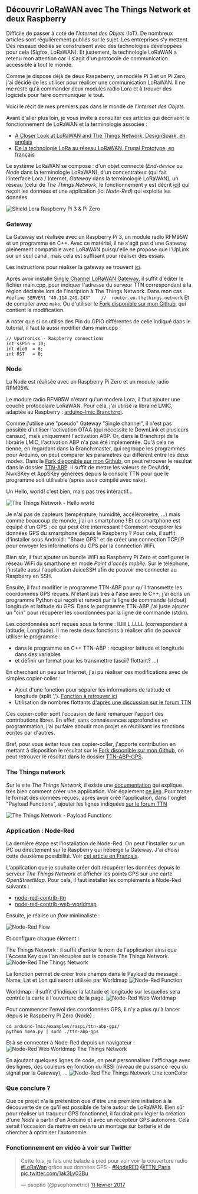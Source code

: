 ## Découvrir LoRaWAN avec The Things Network et deux Raspberry

Difficile de passer à coté de l'_Internet des Objets_ (IoT). De nombreux articles sont régulièrement publiés sur le sujet. Les entreprises s'y mettent.
Des réseaux dédiés se construisent avec des technologies développées pour cela (Sigfox, LoRaWAN).
Et justement, la technologie LoRaWAN a retenu mon attention car il s'agit d'un protocole de communication accessible à tout le monde.

Comme je dispose déjà de deux Raspeberry, un modèle Pi 3 et un Pi Zero, j'ai décidé de les utiliser pour réaliser une communication LoRaWAN.
Il ne me reste qu'à commander deux modules radio Lora et à trouver des logiciels pour faire communiquer le tout.

Voici le récit de mes premiers pas dans le monde de l'_Internet des Objets._

Avant d'aller plus loin, je vous invite à consulter ces articles qui décrivent le fonctionnement de LoRaWAN et la terminologie associée :
- [A Closer Look at LoRaWAN and The Things Network, DesignSpark, en anglais](https://www.rs-online.com/designspark/a-closer-look-at-lorawan-and-the-things-network)
- [De la technologie LoRa au réseau LoRaWAN, Frugal Prototype, en français](http://www.frugalprototype.com/technologie-lora-reseau-lorawan/)

Le système LoRaWAN se compose : d'un objet connecté (_End-device_ ou _Node_ dans la terminologie LoRaWAN), d'un concentrateur (qui fait l'interface Lora / Internet, _Gateway_ dans la terminologie LoRaWAN), un réseau (celui de _The Things Network_, le fonctionnement y est décrit [ici](https://www.thethingsnetwork.org/wiki/Backend/Home)) qui reçoit les données et une application (ici _Node-Red_) qui exploite les données.

![Shield Lora Raspberry Pi 3 & Pi Zero](https://psophometric.github.io/decouvrir-ttn-lorawan/images/LW-shield-lora-raspberry.jpg)

### Gateway

La Gateway est réalisée avec un Raspberry Pi 3, un module radio RFM95W et un programme en C++.
Avec ce matériel, il ne s'agit pas d'une Gateway pleinement compatible avec LoRaWAN puisqu'elle ne propose que l'UpLink sur un seul canal, mais cela est suffisant pour réaliser des essais.

Les instructions pour réaliser la gateway se trouvent [ici](https://www.hackster.io/ChrisSamuelson/lora-raspberry-pi-single-channel-gateway-cheap-d57d36).

Après avoir installé [Single Channel LoRaWAN Gateway](https://github.com/tftelkamp/single_chan_pkt_fwd), il suffit d'éditer le fichier main.cpp, pour indiquer l'adresse du serveur TTN correspondant à la région déclarée lors de l'insription à The Things Network.
Dans mon cas : `#define SERVER1 "40.114.249.243"    //  router.eu.thethings.network`
Et de compiler avec `make`.
Ou d'utiliser le [Fork disponible sur mon Github](https://github.com/psophometric/single_chan_pkt_fwd), qui contient la modification.

A noter que si on utilise des Pin du GPIO différentes de celle indiqué dans le tutorial, il faut là aussi modifier dans main.cpp :
```
// Uputronics - Raspberry connections
int ssPin = 10;
int dio0  = 6;
int RST   = 0;
```

### Node

La Node est réalisée avec un Raspberry Pi Zero et un module radio RFM95W.

Le module radio RFM95W n'étant qu'un modem Lora, il faut ajouter une couche protocolaire LoRaWAN.
Pour cela, j'ai utilisé la librairie LMIC, adaptée au Raspberry : [arduino-lmic Branch:rpi](https://github.com/hallard/arduino-lmic/tree/rpi).

Comme j'utilise une "pseudo" Gateway "Single channel", il n'est pas possible d'utiliser l'activation OTAA (qui nécessite le DownLink et plusieurs canaux), mais uniquement l'activation ABP.
Or, dans la Branch:rpi de la librairie LMIC, l'activation ABP n'a pas été implémentée.
Qu'à cela ne tienne, en regardant dans la Branch:master, qui regroupe les programmes pour Arduino, on peut comparer les paramètres qui diffèrent entre les deux modes.
Dans le [Fork disponible sur mon Github](https://github.com/psophometric/arduino-lmic/tree/rpi/examples/raspi), on peut retrouver le résultat dans le dossier [TTN-ABP](https://github.com/psophometric/arduino-lmic/tree/rpi/examples/raspi/ttn-abp).
Il suffit de mettre les valeurs de DevAddr, NwkSKey et AppSKey générées depuis la console TTN pour que le programme soit utilisable (après avoir compilé avec `make`).

Un Hello, world! c'est bien, mais pas très intéractif...

![The Things Network - Hello world](https://psophometric.github.io/decouvrir-ttn-lorawan/images/LW-Helloworld_TTN.jpeg)

Je n'ai pas de capteurs (température, humidité, accéléromètre, ...) mais comme beaucoup de monde, j'ai un smartphone !
Et ce smartphone est équipé d'un GPS : ce qui peut être interressant ! Comment récupérer les données GPS du smartphone depuis le Raspberry ?
Pour cela, il suffit d'installer sous Android : "Share GPS" et de créer une connection TCP/IP pour envoyer les informations du GPS par la connection WiFi.

Bien sûr, il faut ajouter un bundle WiFi au Raspberry Pi Zero et configurer le réseau WiFi du smarthone en mode _Point d'accès mobile._
Sur le téléphone, j'installe aussi l'application JuiceSSH afin de pouvoir me connecter au Raspberry en SSH.

Ensuite, il faut modifier le programme TTN-ABP pour qu'il transmette les coordonnées GPS reçues.
N'étant pas très à l'aise avec le C++, j'ai écris un programme Python qui reçoit et renvoit par la ligne de commande (stdout) longitude et latitude du GPS.
Dans le programme TTN-ABP j'ai juste ajouter un "cin" pour récupérer les coordonnées par la ligne de commande (stdin).

Les coordonnées sont reçues sous la forme : ll.llll,L.LLLL (correspondant à latitude, Longitude).
Il me reste deux fonctions à réaliser afin de pouvoir utiliser le programme :
- dans le programme en C++ TTN-ABP : récupérer latitude et longitude dans des variables
- et définir un format pour les transmettre (ascii? flottant? ...)

En cherchant un peu sur Internet, j'ai pu réaliser ces modifications avec de simples copier-coller :
- Ajout d'une fonction pour séparer les informations de latitude et longitude (split ','). [Fonction à retrouver ici](https://www.safaribooksonline.com/library/view/c-cookbook/0596007612/ch04s07.html)
- Utilisation de nombres flottants [d'après une discussion sur le forum TTN](https://www.thethingsnetwork.org/forum/t/best-practices-when-sending-gps-location-data/1242/13)

Ces copier-coller sont l'occasion de faire remarquer l'apport des contributions libres. En effet, sans connaissances approfondies en programmation, j'ai pu faire aboutir mon projet en réutilisant les fonctions écrites par d'autres.

Bref, pour vous éviter tous ces copier-coller, j'apporte contribution en mettant à disposition le résultat sur le [Fork disponible sur mon Github](https://github.com/psophometric/arduino-lmic/tree/rpi/examples/raspi), on peut retrouver le résultat dans le dossier [TTN-ABP-GPS](https://github.com/psophometric/arduino-lmic/tree/rpi/examples/raspi/ttn-abp-gps).


### The Things network
Sur le site _The Things Network,_ il existe une [documentation](https://www.thethingsnetwork.org/docs/) qui explique très bien comment créer une application.
Voir également [ce lien](https://github.com/TheThingsNetwork/workshops).
Pour traiter le format des données reçues, après avoir créé l'application, dans l'onglet "Payload Functions", ajouter les lignes indiquées [sur le forum TTN](https://www.thethingsnetwork.org/forum/t/best-practices-when-sending-gps-location-data/1242/13)

![The Things Network - Payload Functions](https://psophometric.github.io/decouvrir-ttn-lorawan/images/LW-TTN-PayloadF.png)

### Application : Node-Red
La dernière étape est l'installation de Node-Red.
On peut l'installer sur un PC ou directement sur le Raspberry qui héberge la Gateway. J'ai choisi cette deuxième possibilité.
Voir [cet article en Français](http://www.projetsdiy.fr/node-red-decouverte-sur-raspberry-pi-3-ou-2/).

L'application que je souhaite créer doit récupérer les données depuis le serveur _The Things Network_ et afficher les points GPS sur une carte _OpenStreetMap._
Pour cela, il faut installer les compléments à Node-Red suivants :
- [node-red-contrib-ttn](http://flows.nodered.org/node/node-red-contrib-ttn)
- [node-red-contrib-web-worldmap](http://flows.nodered.org/node/node-red-contrib-web-worldmap)

Ensuite, je réalise un _flow_ minimaliste :

![Node-Red Flow](https://psophometric.github.io/decouvrir-ttn-lorawan/images/LW-NODERED_Flow.png)

Et configure chaque élément :

The Things Network : il suffit d'entrer le nom de l'application ainsi que l'Access Key que l'on récupère sur la console The Things Network.
![Node-Red The Things Network](https://psophometric.github.io/decouvrir-ttn-lorawan/images/LW-NODERED_TTN.png)

La fonction permet de créer trois champs dans le Payload du message : Name, Lat et Lon qui seront utilisés par Worldmap
![Node-Red Function](https://psophometric.github.io/decouvrir-ttn-lorawan/images/LW-NODERED_FunctionPoint.png)

Worldmap : il suffit d'indiquer la latitude et longitude sur lesquelles sera centrée la carte à l'ouverture de la page.
![Node-Red Web Worldmap](https://psophometric.github.io/decouvrir-ttn-lorawan/images/LW-NODERED_mymap.png)


Pour commencer l'envoi des coordonnées GPS, il n'y a plus qu'à lancer depuis le Raspberry Pi Zero (Node) :
```
cd arduino-lmic/examples/raspi/ttn-abp-gps/
python nmea.py | sudo ./ttn-abp-gps
```

Et à se connecter à Node-Red depuis un navigateur :
![Node-Red Web Worldmap The Things Network](https://psophometric.github.io/decouvrir-ttn-lorawan/images/LW-TTN-ABP-GPS.jpeg)

En ajoutant quelques lignes de code, on peut personnaliser l'affichage avec des lignes, des couleurs en fonction du RSSI (niveau de puissance reçu du signal par la Gateway), ...
![Node-Red The Things Network Line iconColor](https://psophometric.github.io/decouvrir-ttn-lorawan/LW-NODERED_Line_iconColor.png)

### Que conclure ?

Que ce projet n'a la prétention que d'être une première initiation à la découverte de ce qu'il est possible de faire autour de LoRaWAN. Bien sûr pour réaliser un traqueur GPS fonctionnel, il faudrait privilégier la création d'une _Node_ à partir d'un Arduino et avec un récepteur GPS autonome. Cela serait l'occasion de mettre en oeuvre un montage sur batterie et de chercher à optimiser l'autonomie.

### Fonctionnement en vidéo à voir sur Twitter
<blockquote class="twitter-tweet" data-lang="fr"><p lang="fr" dir="ltr">Cette fois, je fais une balade à pied pour voir voir la couverture radio <a href="https://twitter.com/hashtag/LoRaWan?src=hash">#LoRaWan</a> grâce aux données GPS - <a href="https://twitter.com/hashtag/NodeRED?src=hash">#NodeRED</a> <a href="https://twitter.com/TTN_Paris">@TTN_Paris</a> <a href="https://t.co/1ak3Ly03Bu">pic.twitter.com/1ak3Ly03Bu</a></p>&mdash; psopho (@psophometric) <a href="https://twitter.com/psophometric/status/830459988879503360">11 février 2017</a></blockquote>
<script async src="//platform.twitter.com/widgets.js" charset="utf-8"></script>
